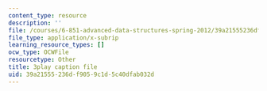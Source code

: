 ```yaml
---
content_type: resource
description: ''
file: /courses/6-851-advanced-data-structures-spring-2012/39a21555236df9059c1d5c40dfab032d_3Y2weLDiUWw.srt
file_type: application/x-subrip
learning_resource_types: []
ocw_type: OCWFile
resourcetype: Other
title: 3play caption file
uid: 39a21555-236d-f905-9c1d-5c40dfab032d
---
```


